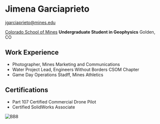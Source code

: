 # Jimena Garciaprieto
 jgarciaprieto@mines.edu

[Colorado School of Mines](https://www.mines.edu/) 
**Undergraduate Student in Geophysics**
Golden, CO

## Work Experience
- Photographer, Mines Marketing and Communications
- Water Project Lead, Engineers Without Borders CSOM Chapter
- Game Day Operations Stadff, Mines Athletics

## Certifications
- Part 107 Certified Commercial Drone Pilot
- Certified SolidWorks Associate

![BB8](https://pngimg.com/uploads/starwars/starwars_PNG6.png)
